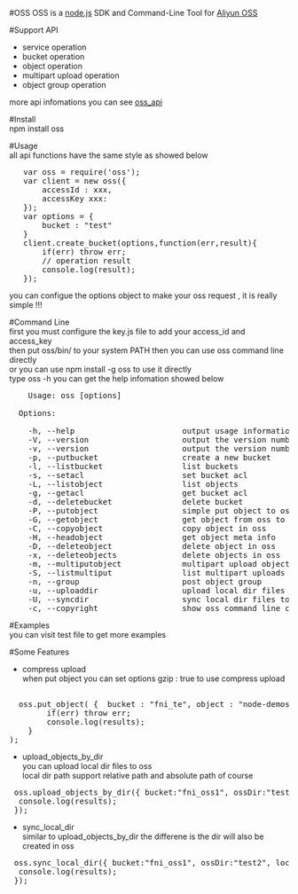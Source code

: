 #OSS
OSS is a [node.js](http://nodejs.org) SDK and Command-Line Tool for [Aliyun OSS](http://www.aliyun.com/product?type=oss)  

#Support API  
+ service operation  
+ bucket operation 
+ object operation  
+ multipart upload operation  
+ object group operation  
  
more api infomations you can see [oss_api](http://storage.aliyun.com/aliyun_portal_storage/oss_api/OSS_API.zip)  

#Install  
npm install oss  

#Usage  
all api functions have the same style as showed below  
  
<pre>
   var oss = require('oss');  
   var client = new oss({
       accessId : xxx,
       accessKey xxx: 
   });
   var options = {
       bucket : "test"
   }
   client.create_bucket(options,function(err,result){
       if(err) throw err;
       // operation result
       console.log(result);
   });
</pre>

you can configue the options object to make your oss request , it is really simple !!!  

#Command Line  
first you must configure the key.js file to add your access_id and access_key  
then put oss/bin/ to your system PATH then you can use oss command line directly  
or you can use npm install -g oss to use it directly  
type oss -h you can get the help infomation showed below
<pre>
    Usage: oss [options]

  Options:

    -h, --help                       output usage information
    -V, --version                    output the version number
    -v, --version                    output the version number
    -p, --putbucket                  create a new bucket
    -l, --listbucket                 list buckets
    -s, --setacl                     set bucket acl
    -L, --listobject                 list objects
    -g, --getacl                     get bucket acl
    -d, --deletebucket               delete bucket
    -P, --putobject                  simple put object to oss
    -G, --getobject                  get object from oss to local dstFile
    -C, --copyobject                 copy object in oss
    -H, --headobject                 get object meta info
    -D, --deleteobject               delete object in oss
    -x, --deleteobjects              delete objects in oss
    -m, --multiputobject             multipart upload object to oss
    -S, --listmultiput               list multipart uploads
    -n, --group                      post object group
    -u, --uploaddir                  upload local dir files to a oss dir in a bucket
    -U, --syncdir                    sync local dir files to a oss dir in a bucket
    -c, --copyright                  show oss command line copyright
</pre>
#Examples  
you can visit test file to get more examples

#Some Features  
+ compress upload  
when put object you can set options gzip : true to use compress upload
<pre>  
  oss.put_object( {  bucket : "fni_te", object : "node-demos.tar.gz" , srcFile : "/home/fantasyni/node-demos.tar.gz" ,gzip : true},function(err,results){
		if(err) throw err;
		console.log(results);
	}
);
</pre>

+ upload_objects_by_dir  
you can upload local dir files to oss  
local dir path support relative path  and absolute path of course  
<pre>
 oss.upload_objects_by_dir({ bucket:"fni_oss1", ossDir:"test3", local:"." },function(err,results){
  console.log(results);
 });
</pre>

+ sync_local_dir  
similar to upload_objects_by_dir the differene is the dir will also be created in oss  
<pre>
 oss.sync_local_dir({ bucket:"fni_oss1", ossDir:"test2", local:"." },function(err,results){
  console.log(results);
 });
</pre> 

